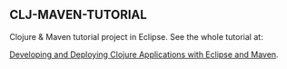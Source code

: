 CLJ-MAVEN-TUTORIAL
------------------

Clojure & Maven tutorial project in Eclipse. See the whole tutorial at:

[Developing and Deploying Clojure Applications with Eclipse and Maven](http://chaomancy.squarespace.com/blog/developing-and-deploying-clojure-applications-with-eclipse-a.html).
 